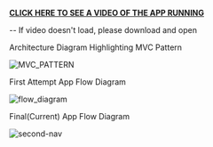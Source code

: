 [**CLICK HERE TO SEE A VIDEO OF THE APP RUNNING**](https://drive.google.com/file/d/1jjSvw9UTCUhcqa-IEGSoB3zfoqbW1x5i/view?usp=sharing)

-- If video doesn't load, please download and open


Architecture Diagram Highlighting MVC Pattern

![MVC_PATTERN](https://user-images.githubusercontent.com/114548524/219991069-d7260a2b-2182-42c7-8a70-d5999bf03842.png)


First Attempt App Flow Diagram

![flow_diagram](https://user-images.githubusercontent.com/114548524/219990042-8b585a53-f63c-4f38-a95b-bd825659e6e4.png)

Final(Current) App Flow Diagram

![second-nav](https://user-images.githubusercontent.com/114548524/219990069-3614b39a-d466-4fc6-b95f-cd820a794c4b.png)
